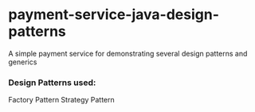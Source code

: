 # payment-service-java-design-patterns
A simple payment service for demonstrating several design patterns and generics

### Design Patterns used:

Factory Pattern
Strategy Pattern

